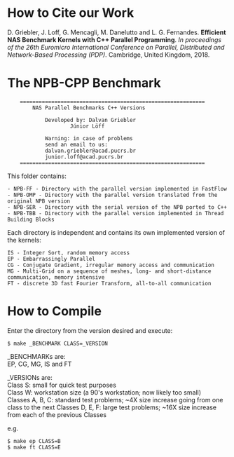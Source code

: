 # How to Cite our Work
	
D. Griebler, J. Loff, G. Mencagli, M. Danelutto and L. G. Fernandes. **Efficient NAS Benchmark Kernels with C++ Parallel Programming**. *In proceedings of the 26th Euromicro International Conference on Parallel, Distributed and Network-Based Processing (PDP)*. Cambridge, United Kingdom, 2018.

# The NPB-CPP Benchmark

		===========================================================
			NAS Parallel Benchmarks C++ Versions		
		 												
				Developed by: Dalvan Griebler    		
						Júnior Löff				
														
				Warning: in case of problems			
				send an email to us:					
				dalvan.griebler@acad.pucrs.br			
				junior.loff@acad.pucrs.br				
		===========================================================



This folder contains:

	- NPB-FF - Directory with the parallel version implemented in FastFlow
	- NPB-OMP - Directory with the parallel version translated from the original NPB version
	- NPB-SER - Directory with the serial version of the NPB ported to C++
	- NPB-TBB - Directory with the parallel version implemented in Thread Building Blocks

Each directory is independent and contains its own implemented version of the kernels:

	IS - Integer Sort, random memory access
	EP - Embarrassingly Parallel
	CG - Conjugate Gradient, irregular memory access and communication
	MG - Multi-Grid on a sequence of meshes, long- and short-distance communication, memory intensive
	FT - discrete 3D fast Fourier Transform, all-to-all communication

# How to Compile 

Enter the directory from the version desired and execute:

	$ make _BENCHMARK CLASS=_VERSION


_BENCHMARKs are: 																				
		EP, CG, MG, IS and FT 																		
																										
_VERSIONs are: 																						
		Class S: small for quick test purposes														
		Class W: workstation size (a 90's workstation; now likely too small)						
		Classes A, B, C: standard test problems; ~4X size increase going from one class to the next	
		Classes D, E, F: large test problems; ~16X size increase from each of the previous Classes  


e.g.

	$ make ep CLASS=B
	$ make ft CLASS=E